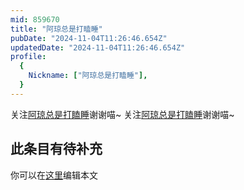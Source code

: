 ```yaml
---
mid: 859670
title: "阿琼总是打瞌睡"
pubDate: "2024-11-04T11:26:46.654Z"
updatedDate: "2024-11-04T11:26:46.654Z"
profile:
  {
    Nickname: ["阿琼总是打瞌睡"],
  }
---
```


关注[阿琼总是打瞌睡](https://space.bilibili.com/859670)谢谢喵~ 关注[阿琼总是打瞌睡](https://space.bilibili.com/859670)谢谢喵~

## 此条目有待补充
你可以在[这里](https://github.com/Yuhanawa/VTuber.ICU/edit/master/src/content/v/阿琼总是打瞌睡/index.md)编辑本文
